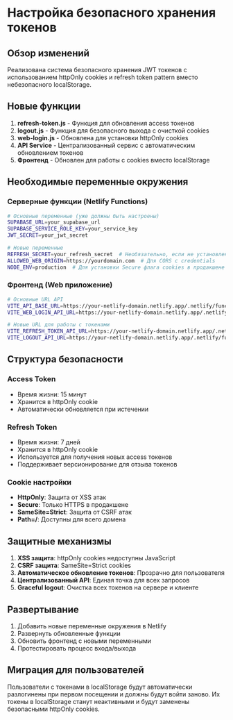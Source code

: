 # Настройка безопасного хранения токенов

## Обзор изменений

Реализована система безопасного хранения JWT токенов с использованием httpOnly cookies и refresh token pattern вместо небезопасного localStorage.

## Новые функции

1. **refresh-token.js** - Функция для обновления access токенов
2. **logout.js** - Функция для безопасного выхода с очисткой cookies
3. **web-login.js** - Обновлена для установки httpOnly cookies
4. **API Service** - Централизованный сервис с автоматическим обновлением токенов
5. **Фронтенд** - Обновлен для работы с cookies вместо localStorage

## Необходимые переменные окружения

### Серверные функции (Netlify Functions)

```bash
# Основные переменные (уже должны быть настроены)
SUPABASE_URL=your_supabase_url
SUPABASE_SERVICE_ROLE_KEY=your_service_key
JWT_SECRET=your_jwt_secret

# Новые переменные
REFRESH_SECRET=your_refresh_secret  # Необязательно, если не установлено, используется JWT_SECRET + '_refresh'
ALLOWED_WEB_ORIGIN=https://yourdomain.com  # Для CORS с credentials
NODE_ENV=production  # Для установки Secure флага cookies в продакшене
```

### Фронтенд (Web приложение)

```bash
# Основные URL API
VITE_API_BASE_URL=https://your-netlify-domain.netlify.app/.netlify/functions
VITE_WEB_LOGIN_API_URL=https://your-netlify-domain.netlify.app/.netlify/functions/web-login

# Новые URL для работы с токенами
VITE_REFRESH_TOKEN_API_URL=https://your-netlify-domain.netlify.app/.netlify/functions/refresh-token
VITE_LOGOUT_API_URL=https://your-netlify-domain.netlify.app/.netlify/functions/logout
```

## Структура безопасности

### Access Token
- Время жизни: 15 минут
- Хранится в httpOnly cookie
- Автоматически обновляется при истечении

### Refresh Token  
- Время жизни: 7 дней
- Хранится в httpOnly cookie
- Используется для получения новых access токенов
- Поддерживает версионирование для отзыва токенов

### Cookie настройки
- **HttpOnly**: Защита от XSS атак
- **Secure**: Только HTTPS в продакшене  
- **SameSite=Strict**: Защита от CSRF атак
- **Path=/**: Доступны для всего домена

## Защитные механизмы

1. **XSS защита**: httpOnly cookies недоступны JavaScript
2. **CSRF защита**: SameSite=Strict cookies
3. **Автоматическое обновление токенов**: Прозрачно для пользователя
4. **Централизованный API**: Единая точка для всех запросов
5. **Graceful logout**: Очистка всех токенов на сервере и клиенте

## Развертывание

1. Добавить новые переменные окружения в Netlify
2. Развернуть обновленные функции
3. Обновить фронтенд с новыми переменными
4. Протестировать процесс входа/выхода

## Миграция для пользователей

Пользователи с токенами в localStorage будут автоматически разлогинены при первом посещении и должны будут войти заново. Их токены в localStorage станут неактивными и будут заменены безопасными httpOnly cookies.